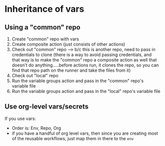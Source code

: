 # Inheritance of vars

## Using a "common" repo
1. Create "common" repo with vars
2. Create composite action (just consists of other actions)
3. Check out "common" repo --> b/c this is another repo, need to pass in credentials to clone (there is a way to avoid passing credentials, and that way is to make the "common" repo a composite action as well that doesn't do anything.....before actions run, it clones the repo, so you can find that repo path on the runner and take the files from it)
4. Check out "local" repo
5. Run the variable groups action and pass in the "common" repo's variable file
6. Run the variable groups action and pass in the "local" repo's variable file


## Use org-level vars/secrets
If you use vars:
- Order is: Env, Repo, Org
- if you have a handful of org level vars, then since you are creating most of the reusable workflows, just map them in there to the `env`
